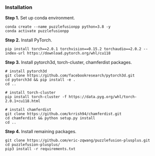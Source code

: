 ### Installation

**Step 1.** Set up conda environment.

```
conda create --name puzzlefusionpp python=3.8 -y
conda activate puzzlefusionpp
```

**Step 2.** Install PyTorch.
```
pip install torch==2.0.1 torchvision==0.15.2 torchaudio==2.0.2 --index-url https://download.pytorch.org/whl/cu118
```

**Step 3.** Install pytorch3d, torch-cluster, chamferdist packages.
```
# install pytorch3d
git clone https://github.com/facebookresearch/pytorch3d.git
cd pytorch3d && pip install -e .
cd ..

# install torch-cluster
pip install torch-cluster -f https://data.pyg.org/whl/torch-2.0.1+cu118.html

# install chamferdist
git clone https://github.com/krrish94/chamferdist.git
cd chamferdist && python setup.py install
cd ..
```

**Step 4.** Install remaining packages.

```
git clone https://github.com/eric-zqwang/puzzlefusion-plusplus.git
cd puzzlefusion-plusplus/
pip3 install -r requirements.txt
```